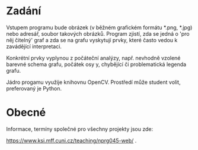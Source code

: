 # Zadání

Vstupem programu bude obrázek (v běžném grafickém formátu *.png, *.jpg) nebo adresář, soubor takových obrázků. Program zjistí, zda se jedná o 'pro něj čitelný' graf a zda se na grafu vyskytují prvky, které často vedou k zavádějící interpretaci. 

Konkrétní prvky vyplynou z počáteční analýzy, např. nevhodně vzolené barevné schema grafu, počátek osy y, chybějící či problematická legenda grafu.

Jádro progamu využije knihovnu OpenCV. Prostředí může student volit, preferovaný je Python.

# Obecné

Informace, termíny společné pro všechny projekty jsou zde:

https://www.ksi.mff.cuni.cz/teaching/nprg045-web/ .


